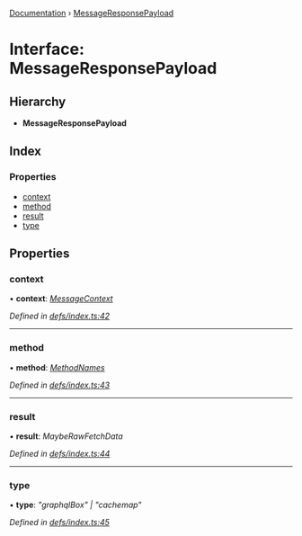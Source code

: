 [Documentation](../README.md) › [MessageResponsePayload](messageresponsepayload.md)

# Interface: MessageResponsePayload

## Hierarchy

* **MessageResponsePayload**

## Index

### Properties

* [context](messageresponsepayload.md#context)
* [method](messageresponsepayload.md#method)
* [result](messageresponsepayload.md#result)
* [type](messageresponsepayload.md#type)

## Properties

###  context

• **context**: *[MessageContext](messagecontext.md)*

*Defined in [defs/index.ts:42](https://github.com/badbatch/graphql-box/blob/b5ddbc4/packages/worker-client/src/defs/index.ts#L42)*

___

###  method

• **method**: *[MethodNames](../README.md#methodnames)*

*Defined in [defs/index.ts:43](https://github.com/badbatch/graphql-box/blob/b5ddbc4/packages/worker-client/src/defs/index.ts#L43)*

___

###  result

• **result**: *MaybeRawFetchData*

*Defined in [defs/index.ts:44](https://github.com/badbatch/graphql-box/blob/b5ddbc4/packages/worker-client/src/defs/index.ts#L44)*

___

###  type

• **type**: *"graphqlBox" | "cachemap"*

*Defined in [defs/index.ts:45](https://github.com/badbatch/graphql-box/blob/b5ddbc4/packages/worker-client/src/defs/index.ts#L45)*
